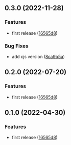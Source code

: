 ## 0.3.0 (2022-11-28)

### Features

- first release ([16565d8](https://github.com/backtolife2021/git-user/commit/16565d8c2ef175f59fa75309018c6888656018c9))

### Bug Fixes

- add cjs version ([8ca9b5a](https://github.com/backtolife2021/git-user/commit/8ca9b5aa20c6cd8849e4da306759ee0fa8472877))

## 0.2.0 (2022-07-20)

### Features

- first release ([16565d8](https://github.com/backtolife2021/git-user/commit/16565d8c2ef175f59fa75309018c6888656018c9))

## 0.1.0 (2022-04-30)

### Features

- first release ([16565d8](https://github.com/backtolife2021/git-user/commit/16565d8c2ef175f59fa75309018c6888656018c9))
